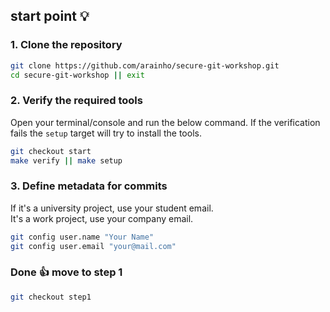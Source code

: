 ## start point 💡

### 1. Clone the repository
```bash
git clone https://github.com/arainho/secure-git-workshop.git
cd secure-git-workshop || exit
```

### 2. Verify the required tools
Open your terminal/console and run the below command.
If the verification fails the `setup` target will try to install the tools.
```bash
git checkout start
make verify || make setup
```


### 3. Define metadata for commits  
If it's a university project, use your student email.    
It's a work project, use your company email.    
```bash
git config user.name "Your Name"
git config user.email "your@mail.com"
```

### Done 👍 move to step 1
```bash
git checkout step1
```
